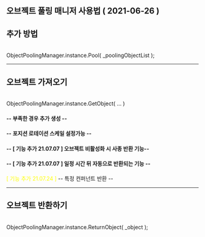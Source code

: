 오브젝트 풀링 매니저 사용법 ( 2021-06-26 )
------------

## 추가 방법 
<br>ObjectPoolingManager.instance.Pool( _poolingObjectList );</br>

------------
## 오브젝트 가져오기 
<br>ObjectPoolingManager.instance.GetObject( ... ) </br>

#### -- 부족한 경우 추가 생성 --
#### -- 포지션 로테이션 스케일 설정가능 -- 
#### -- [ 기능 추가 21.07.07 ] 오브젝트 비활성화 시 사종 반환 기능-- 
#### -- [ 기능 추가 21.07.07 ] 일정 시간 뒤 자동으로 반환되는 기능 -- 
<span style="color:yellow">[ 기능 추가 21.07.24 ] </span> -- 특정 컨퍼넌트 반환 --

------------
## 오브젝트 반환하기 
<br> ObjectPoolingManager.instance.ReturnObject( _object ); </br>
